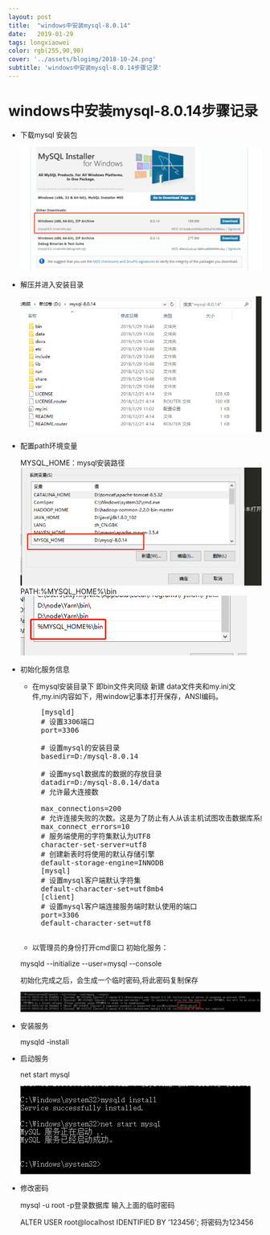 ```yaml
---
layout: post
title:  "windows中安装mysql-8.0.14"
date:   2019-01-29
tags: longxiaowei
color: rgb(255,90,90)
cover: '../assets/blogimg/2018-10-24.png'
subtitle: 'windows中安装mysql-8.0.14步骤记录'
---
```

# windows中安装mysql-8.0.14步骤记录

- 下载mysql 安装包

	<img src="/assets/imgages/2019/01290001.png">


- 解压并进入安装目录 
	
	<img src="/assets/imgages/2019/01290002.png">

- 配置path环境变量
	
	MYSQL_HOME：mysql安装路径
	<img src="/assets/imgages/2019/01290003.png">
	PATH:%MYSQL_HOME%\bin
	<img src="/assets/imgages/2019/01290004.png">

- 初始化服务信息
	
	- 在mysql安装目录下 即bin文件夹同级 新建 data文件夹和my.ini文件,my.ini内容如下，用window记事本打开保存，ANSI编码。

		<pre>
		[mysqld]
		# 设置3306端口
		port=3306

		# 设置mysql的安装目录
		basedir=D:/mysql-8.0.14

		# 设置mysql数据库的数据的存放目录
		datadir=D:/mysql-8.0.14/data
		# 允许最大连接数

		max_connections=200
		# 允许连接失败的次数。这是为了防止有人从该主机试图攻击数据库系统
		max_connect_errors=10
		# 服务端使用的字符集默认为UTF8
		character-set-server=utf8
		# 创建新表时将使用的默认存储引擎
		default-storage-engine=INNODB
		[mysql]
		# 设置mysql客户端默认字符集
		default-character-set=utf8mb4
		[client]
		# 设置mysql客户端连接服务端时默认使用的端口
		port=3306
		default-character-set=utf8
		</pre>

	- 以管理员的身份打开cmd窗口 初始化服务：

	mysqld --initialize --user=mysql --console
	
	初始化完成之后，会生成一个临时密码,将此密码复制保存

	<img src="/assets/imgages/2019/01290005.png">

- 安装服务

	mysqld -install

- 启动服务

	net start mysql

	<img src="/assets/imgages/2019/01290006.png">

- 修改密码 

	mysql -u root -p登录数据库 输入上面的临时密码

	ALTER USER root@localhost IDENTIFIED  BY '123456'; 将密码为123456

[jekyll-docs]: https://www.baidu.com
[jekyll-gh]:   https://github.com/jekyll/jekyll
[jekyll-talk]: https://talk.jekyllrb.com/

